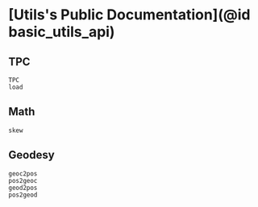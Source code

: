 # [Utils's Public Documentation](@id basic_utils_api)

## TPC 

```@docs 
TPC 
load
```

## Math 

```@docs 
skew
```

## Geodesy

```@docs 
geoc2pos
pos2geoc
geod2pos
pos2geod
```

